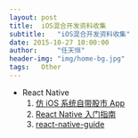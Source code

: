 ```yaml
---
layout: post
title:  iOS混合开发资料收集
subtitle:   "iOS混合开发资料收集"
date: 2015-10-27 10:00:00
author:     "任天恒"
header-img: "img/home-bg.jpg"
tags:	Other
---
```

* React Native
  1.  [仿 iOS 系统自带股市 App](https://github.com/7kfpun/FinanceReactNative)
  2.  [React Native 入门指南](https://github.com/vczero/react-native-lession?hmsr=toutiao.io&utm_medium=toutiao.io&utm_source=toutiao.io)
  3.  [react-native-guide](https://github.com/ele828/react-native-guide)
